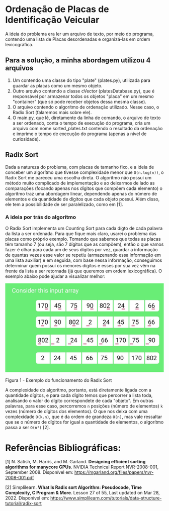 # Ordenação de Placas de Identificação Veicular
A ideia do problema era ler um arquivo de texto, por meio do programa, contendo uma lista de Placas desordenadas e organizá-las em ordem lexicográfica.

## Para a solução, a minha abordagem utilizou 4 arquivos
1. Um contendo uma classe do tipo "plate" (plates.py), utilizada para guardar as placas como um mesmo objeto.
2. Outro arquivo contendo a classe cVector (platesDatabase.py), que é responsável por armazenar todos os objetos "placa" em um mesmo "container" (que só pode receber objetos dessa mesma classe).
3. O arquivo contendo o algorítmo de ordenação utilizado. Nesse caso, o Radix Sort (falaremos mais sobre ele).
4. O main.py, que lê, diretamente da linha de comando, o arquivo de texto a ser ordenado, conta o tempo de execução do programa, cria um arquivo com nome sorted_plates.txt contendo o resultado da ordenação e imprime o tempo de execução do programa (apenas a nível de curiosidade).

## Radix Sort
Dada a natureza do problema, com placas de tamanho fixo, e a ideia de conceber um algorítmo que tivesse complexidade menor que `O(n.log(n))`, o Radix Sort me pareceu uma escolha direta. O algorítmo não possui um método muito complicado de implementação e ao deixarmos de lado as comparações (focando apenas nos dígitos que compõem cada elemento) o algorítmo traz uma abordagem linear, dependendo apenas do número de elementos e da quantidade de dígitos que cada objeto possui. Além disso, ele tem a possibilidade de ser paralelizado, como em [1].

### A ideia por trás do algorítmo
O Radix Sort implementa um Counting Sort para cada dígto de cada palavra da lista a ser ordenada. Para que fique mais claro, usarei o problema das placas como próprio exemplo. Tomando que sabemos que todas as placas têm tamanho 7 (ou seja, são 7 dígitos que as compõem), então o que vamos fazer é olhar para cada um de seus dígitos por vez, guardar a informação de quantas vezes esse valor se repetiu (armazenando essa informação em uma lista auxiliar) e em seguida, com base nessa informação, conseguimos determinar quem possui os menores dígitos e esses por sua vez vêm na frente da lista a ser retornada (já que queremos em ordem lexicográfica). O exemplo abaixo pode ajudar a visualizar melhor:

![Radix Sort](imgs/radixexemp.jpg)

Figura 1 - Exemplo do funcionamento do Radix Sort

A complexidade do algorítmo, portanto, está diretamente ligada com a quantidade dígitos, e para cada dígito temos que percorrer a lista toda, analisando o valor do dígito correspondete de cada "objeto". Em outras palavras, para esse caso, percorremos `n` posições (número de elementos) `k` vezes (número de dígitos dos elementos). O que nos deixa com uma complexidade `O(k.n)`, que é da ordem de grandeza `O(n)`, mas vale ressaltar que se o número de dígitos for igual a quantidade de elementos, o algorítmo passa a ser `O(n²)` [2].


# Referências Bibliográficas:

[1] N. Satish, M. Harris, and M. Garland. **Designing efficient sorting algorithms for manycore GPUs**. NVIDIA Technical Report NVR-2008-001, September 2008. Disponível em: https://mgarland.org/files/papers/nvr-2008-001.pdf

[2] Simplilearn. **What Is Radix sort Algorithm: Pseudocode, Time Complexity, C Program & More**. Lesson 27 of 55,
Last updated on Mar 28, 2022. Disponível em: https://www.simplilearn.com/tutorials/data-structure-tutorial/radix-sort
